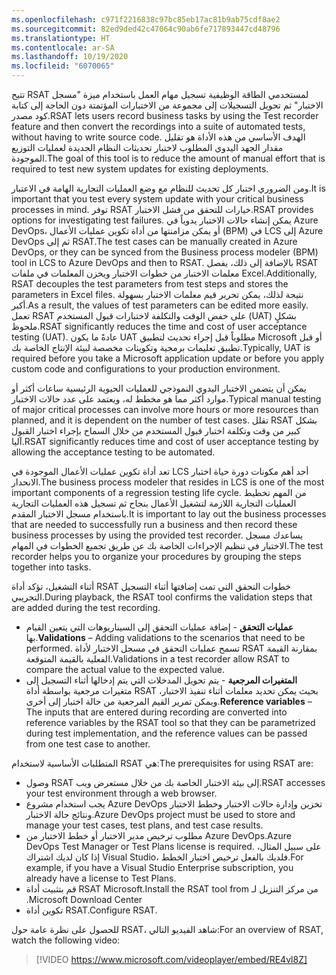 ```yaml
---
ms.openlocfilehash: c971f2216838c97bc85eb17ac81b9ab75cdf8ae2
ms.sourcegitcommit: 82ed9ded42c47064c90ab6fe717893447cd48796
ms.translationtype: HT
ms.contentlocale: ar-SA
ms.lasthandoff: 10/19/2020
ms.locfileid: "6070065"
---
```

<span data-ttu-id="dedd3-101">تتيح RSAT لمستخدمي الطاقة الوظيفية تسجيل مهام العمل باستخدام ميزة "مسجل الاختبار" ثم تحويل التسجيلات إلى مجموعة من الاختبارات المؤتمتة دون الحاجة إلى كتابة كود مصدر.</span><span class="sxs-lookup"><span data-stu-id="dedd3-101">RSAT lets users record business tasks by using the Test recorder feature and then convert the recordings into a suite of automated tests, without having to write source code.</span></span> <span data-ttu-id="dedd3-102">الهدف الأساسي من هذه الأداة هو تقليل مقدار الجهد اليدوي المطلوب لاختبار تحديثات النظام الجديدة لعمليات التوزيع الموجودة.</span><span class="sxs-lookup"><span data-stu-id="dedd3-102">The goal of this tool is to reduce the amount of manual effort that is required to test new system updates for existing deployments.</span></span>  

<span data-ttu-id="dedd3-103">ومن الضروري اختبار كل تحديث للنظام مع وضع العمليات التجارية الهامة في الاعتبار.</span><span class="sxs-lookup"><span data-stu-id="dedd3-103">It is important that you test every system update with your critical business processes in mind.</span></span> <span data-ttu-id="dedd3-104">توفر RSAT خيارات للتحقق من فشل الاختبار.</span><span class="sxs-lookup"><span data-stu-id="dedd3-104">RSAT provides options for investigating test failures.</span></span> <span data-ttu-id="dedd3-105">يمكن إنشاء حالات الاختبار يدوياً في Azure DevOps، أو يمكن مزامنتها من أداة تكوين عمليات الأعمال (BPM) في LCS إلى Azure DevOps ثم إلى RSAT.</span><span class="sxs-lookup"><span data-stu-id="dedd3-105">The test cases can be manually created in Azure DevOps, or they can be synced from the Business process modeler (BPM) tool in LCS to Azure DevOps and then to RSAT.</span></span> <span data-ttu-id="dedd3-106">بالإضافة إلى ذلك، يفصل RSAT معلمات الاختبار من خطوات الاختبار ويخزن المعلمات في ملفات Excel.</span><span class="sxs-lookup"><span data-stu-id="dedd3-106">Additionally, RSAT decouples the test parameters from test steps and stores the parameters in Excel files.</span></span> <span data-ttu-id="dedd3-107">نتيجة لذلك، يمكن تحرير قيم معلمات الاختبار بسهولة أكبر.</span><span class="sxs-lookup"><span data-stu-id="dedd3-107">As a result, the values of test parameters can be edited more easily.</span></span> <span data-ttu-id="dedd3-108">تعمل RSAT على خفض الوقت والتكلفة لاختبارات قبول المستخدم (UAT) بشكلٍ ملحوظ.</span><span class="sxs-lookup"><span data-stu-id="dedd3-108">RSAT significantly reduces the time and cost of user acceptance testing (UAT).</span></span> <span data-ttu-id="dedd3-109">عادةً ما يكون UAT مطلوباً قبل إجراء تحديث لتطبيق Microsoft أو قبل تطبيق تعليمات برمجية وتكوينات مخصصة لبيئة الإنتاج الخاصة بك.</span><span class="sxs-lookup"><span data-stu-id="dedd3-109">Typically, UAT is required before you take a Microsoft application update or before you apply custom code and configurations to your production environment.</span></span>

<span data-ttu-id="dedd3-110">يمكن أن يتضمن الاختبار اليدوي النموذجي للعمليات الحيوية الرئيسية ساعات أكثر أو موارد أكثر مما هو مخطط له، ويعتمد على عدد حالات الاختبار.</span><span class="sxs-lookup"><span data-stu-id="dedd3-110">Typical manual testing of major critical processes can involve more hours or more resources than planned, and it is dependent on the number of test cases.</span></span> <span data-ttu-id="dedd3-111">تقلل RSAT بشكل كبير من وقت وتكلفة اختبار قبول المستخدم من خلال السماح بإجراء اختبار القبول آليا.</span><span class="sxs-lookup"><span data-stu-id="dedd3-111">RSAT significantly reduces time and cost of user acceptance testing by allowing the acceptance testing to be automated.</span></span>

<span data-ttu-id="dedd3-112">تعد أداة تكوين عمليات الأعمال الموجودة في LCS أحد أهم مكونات دورة حياة اختبار الانحدار.</span><span class="sxs-lookup"><span data-stu-id="dedd3-112">The business process modeler that resides in LCS is one of the most important components of a regression testing life cycle.</span></span> <span data-ttu-id="dedd3-113">من المهم تخطيط العمليات التجارية اللازمة لتشغيل الأعمال بنجاح ثم تسجيل هذه العمليات التجارية باستخدام مسجل الاختبار المقدم.</span><span class="sxs-lookup"><span data-stu-id="dedd3-113">It is important to lay out the business processes that are needed to successfully run a business and then record these business processes by using the provided test recorder.</span></span> <span data-ttu-id="dedd3-114">يساعدك مسجل الاختبار في تنظيم الإجراءات الخاصة بك عن طريق تجميع الخطوات في المهام.</span><span class="sxs-lookup"><span data-stu-id="dedd3-114">The test recorder helps you to organize your procedures by grouping the steps together into tasks.</span></span> 

<span data-ttu-id="dedd3-115">أثناء التشغيل، تؤكد أداة RSAT خطوات التحقق التي تمت إضافتها أثناء التسجيل التجريبي.</span><span class="sxs-lookup"><span data-stu-id="dedd3-115">During playback, the RSAT tool confirms the validation steps that are added during the test recording.</span></span>

- <span data-ttu-id="dedd3-116">**عمليات التحقق** - إضافة عمليات التحقق إلى السيناريوهات التي يتعين القيام بها.</span><span class="sxs-lookup"><span data-stu-id="dedd3-116">**Validations** – Adding validations to the scenarios that need to be performed.</span></span> <span data-ttu-id="dedd3-117">تسمح عمليات التحقق في مسجل الاختبار لأداة RSAT بمقارنة القيمة الفعلية بالقيمة المتوقعة.</span><span class="sxs-lookup"><span data-stu-id="dedd3-117">Validations in a test recorder allow RSAT to compare the actual value to the expected value.</span></span>
- <span data-ttu-id="dedd3-118">**‎المتغيرات المرجعية** - يتم تحويل المدخلات التي يتم إدخالها أثناء التسجيل إلى متغيرات مرجعية بواسطة أداة RSAT بحيث يمكن تحديد معلمات أثناء تنفيذ الاختبار، ويمكن تمرير القيم المرجعية من حالة اختبار إلى أخرى.</span><span class="sxs-lookup"><span data-stu-id="dedd3-118">**Reference variables** – The inputs that are entered during recording are converted into reference variables by the RSAT tool so that they can be parametrized during test implementation, and the reference values can be passed from one test case to another.</span></span> 
 
<span data-ttu-id="dedd3-119">المتطلبات الأساسية لاستخدام RSAT هي:</span><span class="sxs-lookup"><span data-stu-id="dedd3-119">The prerequisites for using RSAT are:</span></span>

-   <span data-ttu-id="dedd3-120">وصول RSAT إلى بيئة الاختبار الخاصة بك من خلال مستعرض ويب.</span><span class="sxs-lookup"><span data-stu-id="dedd3-120">RSAT accesses your test environment through a web browser.</span></span>
-   <span data-ttu-id="dedd3-121">يجب استخدام مشروع Azure DevOps تخزين وإدارة حالات الاختبار وخطط الاختبار ونتائج حالة الاختبار.</span><span class="sxs-lookup"><span data-stu-id="dedd3-121">Azure DevOps project must be used to store and manage your test cases, test plans, and test case results.</span></span>
-   <span data-ttu-id="dedd3-122">مطلوب ترخيص مدير الاختبار أو خطط الاختبار من Azure DevOps.</span><span class="sxs-lookup"><span data-stu-id="dedd3-122">Azure DevOps Test Manager or Test Plans license is required.</span></span> <span data-ttu-id="dedd3-123">على سبيل المثال، إذا كان لديك اشتراك Visual Studio، فلديك بالفعل ترخيص اختبار الخطط.</span><span class="sxs-lookup"><span data-stu-id="dedd3-123">For example, if you have a Visual Studio Enterprise subscription, you already have a license to Test Plans.</span></span> 
-   <span data-ttu-id="dedd3-124">قم بتثبيت أداة RSAT من ‏‫مركز التنزيل لـ Microsoft.</span><span class="sxs-lookup"><span data-stu-id="dedd3-124">Install the RSAT tool from Microsoft Download Center.</span></span>
-   <span data-ttu-id="dedd3-125">تكوين أداة RSAT.</span><span class="sxs-lookup"><span data-stu-id="dedd3-125">Configure RSAT.</span></span>

<span data-ttu-id="dedd3-126">للحصول على نظرة عامة حول RSAT، شاهد الفيديو التالي:</span><span class="sxs-lookup"><span data-stu-id="dedd3-126">For an overview of RSAT, watch the following video:</span></span>

 > [!VIDEO https://www.microsoft.com/videoplayer/embed/RE4vl8Z]



